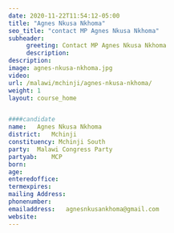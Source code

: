```yaml
---
date: 2020-11-22T11:54:12-05:00
title: "Agnes Nkusa Nkhoma"
seo_title: "contact MP Agnes Nkusa Nkhoma"
subheader:
     greeting: Contact MP Agnes Nkusa Nkhoma
     description: 
description: 
image: agnes-nkusa-nkhoma.jpg
video: 
url: /malawi/mchinji/agnes-nkusa-nkhoma/
weight: 1
layout: course_home


####candidate
name:	Agnes Nkusa Nkhoma
district:	Mchinji
constituency: Mchinji South
party:	Malawi Congress Party
partyab:	MCP
born:
age: 
enteredoffice:	
termexpires:	
mailing Address:
phonenumber:	
emailaddress:	agnesnkusankhoma@gmail.com
website:	
---
```


